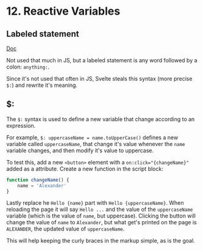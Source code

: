 # 12. Reactive Variables

## Labeled statement

[Doc](https://developer.mozilla.org/en-US/docs/Web/JavaScript/Reference/Statements/label)

Not used that much in JS, but a labeled statement is any word followed by a colon: `anything:`.

Since it's not used that often in JS, Svelte steals this syntax (more precise `$:`) and rewrite it's meaning.

## $:

The `$:` syntax is used to define a new variable that change according to an expression.

For example, `$: uppercaseName = name.toUpperCase()` defines a new variable called `uppercaseName`, that change it's value whenever the `name` variable changes, and then modify it's value to uppercase.

To test this, add a new `<button>` element with a `on:click="{changeName}"` added as a attribute.
Create a new function in the script block:

```js
function changeName() {
    name = 'Alexander'
}
```

Lastly replace he `Hello {name}` part with `Hello {uppercaseName}`.
When reloading the page it will say `Hello ...` and the value of the `uppercaseName` variable (which is the value of `name`, but uppercase).
Clicking the button will change the value of `name` to `Alexander`, but what get's printed on the page is `ALEXANDER`, the updated value of `uppercaseName`.

This will help keeping the curly braces in the markup simple, as is the goal.
